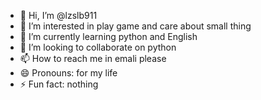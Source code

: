 - 👋 Hi, I’m @lzslb911
- 👀 I’m interested in play game and care about small thing
- 🌱 I’m currently learning python and English 
- 💞️ I’m looking to collaborate on python
- 📫 How to reach me in emali please 
- 😄 Pronouns: for my life
- ⚡ Fun fact: nothing

<!---
lzslb911/lzslb911 is a ✨ special ✨ repository because its `README.md` (this file) appears on your GitHub profile.
You can click the Preview link to take a look at your changes.
--->
